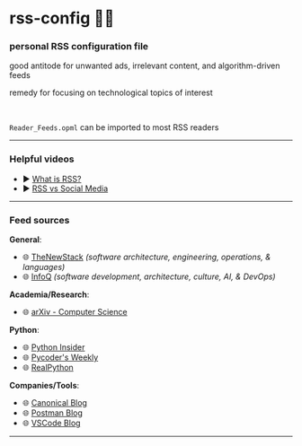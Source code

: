 # rss-config 🐥🪷

### personal RSS configuration file  

good antitode for unwanted ads, irrelevant content, and algorithm-driven feeds

remedy for focusing on technological topics of interest

<br>

`Reader_Feeds.opml` can be imported to most RSS readers

---

### Helpful videos

* ▶️ [What is RSS?](https://www.youtube.com/watch?v=6HNUqDL-pI8)
* ▶️ [RSS vs Social Media](https://www.youtube.com/watch?v=_7LTwnAaQ3k)

---

### Feed sources

**General**:
- 🌐 [TheNewStack](https://thenewstack.io/) *(software architecture, engineering, operations, & languages)*
- 🌐 [InfoQ](https://www.infoq.com/) *(software development, architecture, culture, AI, & DevOps)*

**Academia/Research**:
- 🌐 [arXiv - Computer Science](https://arxiv.org/archive/cs)

**Python**:
- 🌐 [Python Insider](https://pythoninsider.blogspot.com/)
- 🌐 [Pycoder&#39;s Weekly](https://pycoders.com/)
- 🌐 [RealPython](https://realpython.com/)

**Companies/Tools**:
- 🌐 [Canonical Blog](https://canonical.com/blog)
- 🌐 [Postman Blog](https://blog.postman.com/)
- 🌐 [VSCode Blog](https://devblogs.microsoft.com/vscode-blog)

---
